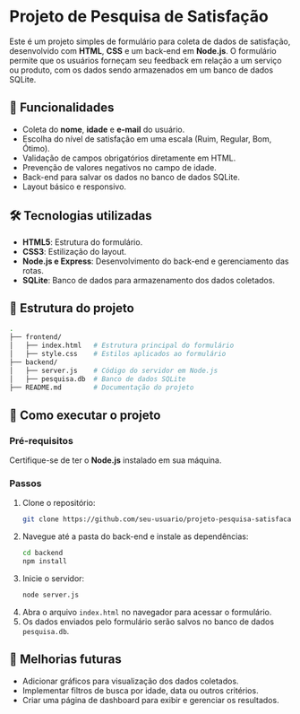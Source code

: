 # Projeto de Pesquisa de Satisfação

Este é um projeto simples de formulário para coleta de dados de satisfação, desenvolvido com **HTML**, **CSS** e um back-end em **Node.js**. O formulário permite que os usuários forneçam seu feedback em relação a um serviço ou produto, com os dados sendo armazenados em um banco de dados SQLite.

## 📝 Funcionalidades

- Coleta do **nome**, **idade** e **e-mail** do usuário.
- Escolha do nível de satisfação em uma escala (Ruim, Regular, Bom, Ótimo).
- Validação de campos obrigatórios diretamente em HTML.
- Prevenção de valores negativos no campo de idade.
- Back-end para salvar os dados no banco de dados SQLite.
- Layout básico e responsivo.

## 🛠️ Tecnologias utilizadas

- **HTML5**: Estrutura do formulário.
- **CSS3**: Estilização do layout.
- **Node.js e Express**: Desenvolvimento do back-end e gerenciamento das rotas.
- **SQLite**: Banco de dados para armazenamento dos dados coletados.

## 📂 Estrutura do projeto

```bash
.
├── frontend/
│   ├── index.html   # Estrutura principal do formulário
│   ├── style.css    # Estilos aplicados ao formulário
├── backend/
│   ├── server.js    # Código do servidor em Node.js
│   ├── pesquisa.db  # Banco de dados SQLite
├── README.md        # Documentação do projeto
```

## 🚀 Como executar o projeto

### Pré-requisitos
Certifique-se de ter o **Node.js** instalado em sua máquina.

### Passos
1. Clone o repositório:
   ```bash
   git clone https://github.com/seu-usuario/projeto-pesquisa-satisfacao.git
   ```
2. Navegue até a pasta do back-end e instale as dependências:
   ```bash
   cd backend
   npm install
   ```
3. Inicie o servidor:
   ```bash
   node server.js
   ```
4. Abra o arquivo `index.html` no navegador para acessar o formulário.
5. Os dados enviados pelo formulário serão salvos no banco de dados `pesquisa.db`.

## 🎯 Melhorias futuras

- Adicionar gráficos para visualização dos dados coletados.
- Implementar filtros de busca por idade, data ou outros critérios.
- Criar uma página de dashboard para exibir e gerenciar os resultados.
